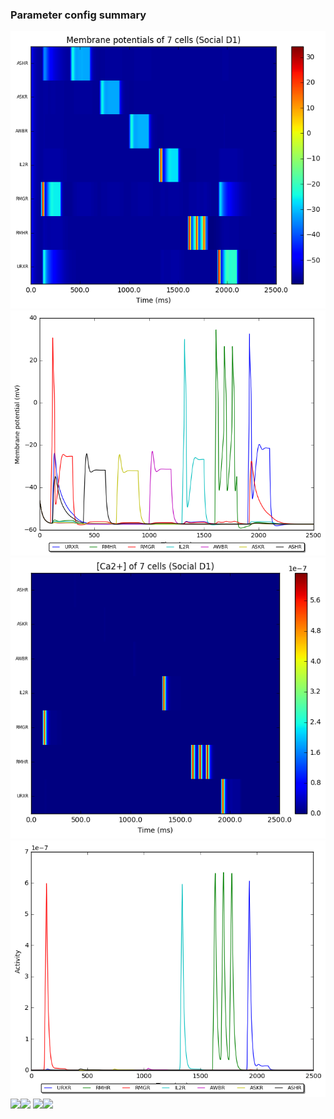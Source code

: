 ### Parameter config summary 
<tr><td><img alt="?" src="neurons_D1_Social.png"/></td><td><img alt="?" src="traces_neuron_Social_D1.png"/></td></tr>
<tr><td><img alt=" " src="neuron_activity_D1_Social.png"/></td><td><img alt=" " src="traces_neuron_activity_Social_D1.png"/></td></tr>
<tr><td><img alt=" " src="muscles_D1_Social.png"/></td><td><img alt=" " src="traces_muscles_Social_D1.png"/></td></tr>
<tr><td><img alt=" " src="muscle_activity_D1_Social.png"/></td><td><img alt=" " src="traces_muscles_activity_Social_D1.png"/></td></tr>
